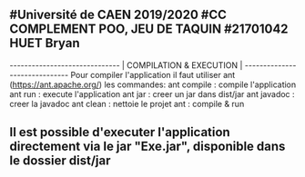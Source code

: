 #Université de CAEN 2019/2020
#CC COMPLEMENT POO, JEU DE TAQUIN
#21701042 HUET Bryan
--------------------------------------------------------------------------------

*------------------------------*
|    COMPILATION & EXECUTION   |
*------------------------------*
Pour compiler l'application il faut utiliser ant (https://ant.apache.org/)
les commandes:
    ant compile : compile l'application
    ant run : execute l'application
    ant jar : creer un jar dans dist/jar
    ant javadoc : creer la javadoc
    ant clean : nettoie le projet
    ant : compile & run
    
Il est possible d'executer l'application directement via le jar "Exe.jar", disponible
dans le dossier dist/jar 
--------------------------------------------------------------------------------
